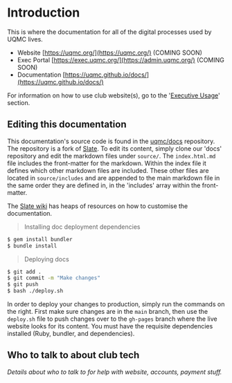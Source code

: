 # Introduction

This is where the documentation for all of the digital processes used by UQMC lives.

 - Website [https://uqmc.org/](https://uqmc.org/) (COMING SOON)
 - Exec Portal [https://exec.uqmc.org/](https://admin.uqmc.org/) (COMING SOON)
 - Documentation [https://uqmc.github.io/docs/](https://uqmc.github.io/docs/)

For information on how to use club website(s), go to the '[Executive Usage](https://uqmc.github.io/docs/#executive-usage)' section.

## Editing this documentation

This documentation's source code is found in the [uqmc/docs](https://github.com/uqmc/docs/) repository. The repository is a fork of [Slate](https://github.com/slatedocs/slate/). To edit its content, simply clone our 'docs' repository and edit the markdown files under `source/`. The `index.html.md` file includes the front-matter for the markdown. Within the index file it defines which other markdown files are included. These other files are located in `source/includes` and are appended to the main markdown file in the same order they are defined in, in the 'includes' array within the front-matter.

The [Slate wiki](https://github.com/slatedocs/slate/wiki) has heaps of resources on how to customise the documentation.

> Installing doc deployment dependencies

```bash
$ gem install bundler
$ bundle install
```

> Deploying docs

```bash
$ git add .
$ git commit -m "Make changes"
$ git push
$ bash ./deploy.sh
```

In order to deploy your changes to production, simply run the commands on the right. First make sure changes are in the `main` branch, then use the `deploy.sh` file to push changes over to the `gh-pages` branch where the live website looks for its content. You must have the requisite dependencies installed (Ruby, bundler, and dependencies).

## Who to talk to about club tech

_Details about who to talk to for help with website, accounts, payment stuff._
